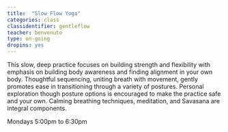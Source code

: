 ```yaml
---
title:  "Slow Flow Yoga"
categories: class
classidentifier: gentleflow
teacher: benvenuto
type: on-going
dropins: yes
---
```

This slow, deep practice focuses on building strength and flexibility with emphasis on building body awareness and finding alignment in your own body.  Thoughtful sequencing, uniting breath with movement, gently promotes ease in transitioning through a variety of postures.  Personal exploration though posture options is encouraged to make the practice safe and your own.  Calming breathing techniques, meditation, and Savasana are integral components.

Mondays 5:00pm to 6:30pm
